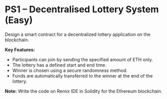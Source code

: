 # PS1 – Decentralised Lottery System (Easy)

Design a smart contract for a decentralized lottery application on the blockchain.  

**Key Features:**

- Participants can join by sending the specified amount of ETH only.
- The lottery has a defined start and end time.
- Winner is chosen using a secure randomness method.
- Funds are automatically transferred to the winner at the end of the lottery.

**Note:** Write the code on Remix IDE in Solidity for the Ethereum blockchain.
